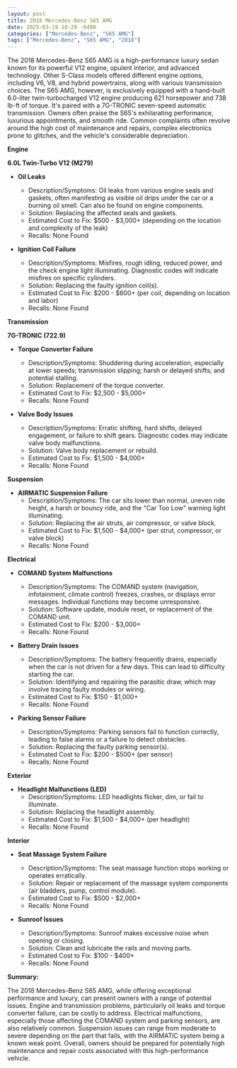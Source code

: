 ```yaml
---
layout: post
title: 2018 Mercedes-Benz S65 AMG
date: 2025-03-19 10:29 -0400
categories: ["Mercedes-Benz", "S65 AMG"]
tags: ["Mercedes-Benz", "S65 AMG", "2018"]
---
```

The 2018 Mercedes-Benz S65 AMG is a high-performance luxury sedan known for its powerful V12 engine, opulent interior, and advanced technology. Other S-Class models offered different engine options, including V6, V8, and hybrid powertrains, along with various transmission choices. The S65 AMG, however, is exclusively equipped with a hand-built 6.0-liter twin-turbocharged V12 engine producing 621 horsepower and 738 lb-ft of torque. It's paired with a 7G-TRONIC seven-speed automatic transmission. Owners often praise the S65's exhilarating performance, luxurious appointments, and smooth ride. Common complaints often revolve around the high cost of maintenance and repairs, complex electronics prone to glitches, and the vehicle's considerable depreciation.

**Engine**

**6.0L Twin-Turbo V12 (M279)**

*   **Oil Leaks**
    *   Description/Symptoms: Oil leaks from various engine seals and gaskets, often manifesting as visible oil drips under the car or a burning oil smell. Can also be found on engine components.
    *   Solution: Replacing the affected seals and gaskets.
    *   Estimated Cost to Fix: $500 - $3,000+ (depending on the location and complexity of the leak)
    *   Recalls: None Found

*   **Ignition Coil Failure**
    *   Description/Symptoms: Misfires, rough idling, reduced power, and the check engine light illuminating. Diagnostic codes will indicate misfires on specific cylinders.
    *   Solution: Replacing the faulty ignition coil(s).
    *   Estimated Cost to Fix: $200 - $600+ (per coil, depending on location and labor)
    *   Recalls: None Found

**Transmission**

**7G-TRONIC (722.9)**

*   **Torque Converter Failure**
    *   Description/Symptoms: Shuddering during acceleration, especially at lower speeds; transmission slipping; harsh or delayed shifts; and potential stalling.
    *   Solution: Replacement of the torque converter.
    *   Estimated Cost to Fix: $2,500 - $5,000+
    *   Recalls: None Found

*   **Valve Body Issues**
    *   Description/Symptoms: Erratic shifting, hard shifts, delayed engagement, or failure to shift gears. Diagnostic codes may indicate valve body malfunctions.
    *   Solution: Valve body replacement or rebuild.
    *   Estimated Cost to Fix: $1,500 - $4,000+
    *   Recalls: None Found

**Suspension**

*   **AIRMATIC Suspension Failure**
    *   Description/Symptoms: The car sits lower than normal, uneven ride height, a harsh or bouncy ride, and the "Car Too Low" warning light illuminating.
    *   Solution: Replacing the air struts, air compressor, or valve block.
    *   Estimated Cost to Fix: $1,500 - $4,000+ (per strut, compressor, or valve block)
    *   Recalls: None Found

**Electrical**

*   **COMAND System Malfunctions**
    *   Description/Symptoms: The COMAND system (navigation, infotainment, climate control) freezes, crashes, or displays error messages. Individual functions may become unresponsive.
    *   Solution: Software update, module reset, or replacement of the COMAND unit.
    *   Estimated Cost to Fix: $200 - $3,000+
    *   Recalls: None Found

*   **Battery Drain Issues**
    *   Description/Symptoms: The battery frequently drains, especially when the car is not driven for a few days. This can lead to difficulty starting the car.
    *   Solution: Identifying and repairing the parasitic draw, which may involve tracing faulty modules or wiring.
    *   Estimated Cost to Fix: $150 - $1,000+
    *   Recalls: None Found

*   **Parking Sensor Failure**
    *   Description/Symptoms: Parking sensors fail to function correctly, leading to false alarms or a failure to detect obstacles.
    *   Solution: Replacing the faulty parking sensor(s).
    *   Estimated Cost to Fix: $200 - $500+ (per sensor)
    *   Recalls: None Found

**Exterior**

*   **Headlight Malfunctions (LED)**
    *   Description/Symptoms: LED headlights flicker, dim, or fail to illuminate.
    *   Solution: Replacing the headlight assembly.
    *   Estimated Cost to Fix: $1,500 - $4,000+ (per headlight)
    *   Recalls: None Found

**Interior**

*   **Seat Massage System Failure**
    *   Description/Symptoms: The seat massage function stops working or operates erratically.
    *   Solution: Repair or replacement of the massage system components (air bladders, pump, control module).
    *   Estimated Cost to Fix: $500 - $2,000+
    *   Recalls: None Found

*   **Sunroof Issues**
    *   Description/Symptoms: Sunroof makes excessive noise when opening or closing.
    *   Solution: Clean and lubricate the rails and moving parts.
    *   Estimated Cost to Fix: $100 - $400+
    *   Recalls: None Found

**Summary:**

The 2018 Mercedes-Benz S65 AMG, while offering exceptional performance and luxury, can present owners with a range of potential issues. Engine and transmission problems, particularly oil leaks and torque converter failure, can be costly to address. Electrical malfunctions, especially those affecting the COMAND system and parking sensors, are also relatively common. Suspension issues can range from moderate to severe depending on the part that fails, with the AIRMATIC system being a known weak point. Overall, owners should be prepared for potentially high maintenance and repair costs associated with this high-performance vehicle.


